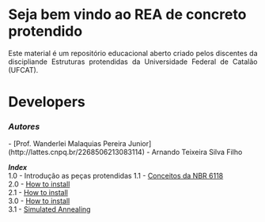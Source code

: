 <h1>Seja bem vindo ao REA de concreto protendido</h1>

<p align="justify">Este material é um repositório educacional aberto criado pelos discentes da discipliande Estruturas protendidas da Universidade Federal de Catalão (UFCAT).</p>

<h1>Developers</h1>

<h3><i>Autores</i></h3>  
- [Prof. Wanderlei Malaquias Pereira Junior](http://lattes.cnpq.br/2268506213083114)  
- Arnando Teixeira Silva Filho   


_**Index**_  
1.0 - Introdução as peças protendidas
1.1 - [Conceitos da NBR 6118](https://wmpjrufg.github.io/FEA0067-ESTRUTURAS-PROTENDIDAS)  
2.0 - [How to install](https://wmpjrufg.github.io/META_TOOLBOX/CAP_1-1.html)     
2.1 - [How to install](https://wmpjrufg.github.io/META_TOOLBOX/CAP_1-1.html)   
3.0 - [How to install](https://wmpjrufg.github.io/META_TOOLBOX/CAP_1-1.html)  
3.1 - [Simulated Annealing](https://wmpjrufg.github.io/META_TOOLBOX/CAP_3-1.html)   
